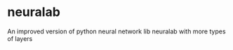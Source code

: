 neuralab
========

An improved version of python neural network lib neuralab with more types of layers